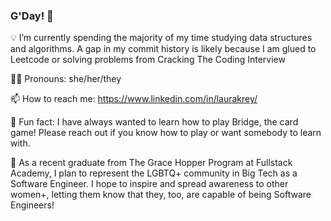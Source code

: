 ### G'Day! 👋
💡 I’m currently spending the majority of my time studying data structures and algorithms. A gap in my commit history is likely because I am glued to Leetcode or solving problems from Cracking The Coding Interview 

🏳️‍🌈  Pronouns: she/her/they 

📫  How to reach me: https://www.linkedin.com/in/laurakrey/

🤠  Fun fact: I have always wanted to learn how to play Bridge, the card game! Please reach out if you know how to play or want somebody to learn with.

💬  As a recent graduate from The Grace Hopper Program at Fullstack Academy, I plan to represent the LGBTQ+ community in Big Tech as a Software Engineer. I hope to inspire and spread awareness to other women+, letting them know that they, too, are capable of being Software Engineers! 
